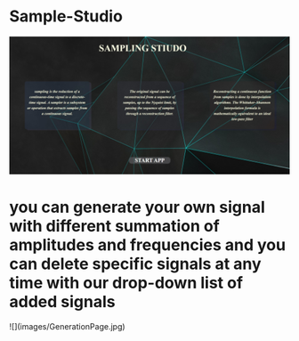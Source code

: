 # Sample-Studio
<img src="images/EnterPage.jpg " >
<h1> you can generate your own signal with different summation of amplitudes and frequencies and you can delete specific signals at any time with our drop-down list of added signals </h1>
![](images/GenerationPage.jpg)
